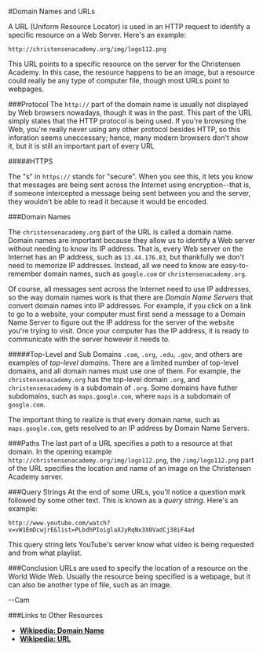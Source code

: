#Domain Names and URLs

A URL (Uniform Resource Locator) is used in an HTTP request to identify a specific resource on a Web Server. Here's an example:

```
http://christensenacademy.org/img/logo112.png
```

This URL points to a specific resource on the server for the Christensen Academy. In this case, the resource happens to be an image, but a resource could really be any type of computer file, though most URLs point to webpages.

###Protocol
The `http://` part of the domain name is usually not displayed by Web browsers nowadays, though it was in the past. This part of the URL simply states that the HTTP protocol is being used. If you're browsing the Web, you're really never using any other protocol besides HTTP, so this inforation seems uneccessary; hence, many modern browsers don't show it, but it is still an important part of every URL

#####HTTPS

The "s" in `https://` stands for "secure". When you see this, it lets you know that messages are being sent across the Internet using encryption--that is, if someone intercepted a message being sent between you and the server, they wouldn't be able to read it because it would be encoded.

###Domain Names

The `christensenacademy.org` part of the URL is called a domain name. Domain names are important because they allow us to identify a Web server without needing to know its IP address. That is, every Web server on the Internet has an IP address, such as `13.44.176.83`, but thankfully we don't need to memorize IP addresses. Instead, all we need to know are easy-to-remember domain names, such as `google.com` or `christensenacademy.org`.

Of course, all messages sent across the Internet need to use IP addresses, so the way domain names work is that there are *Domain Name Servers* that convert domain names into IP addresses. For example, if you click on a link to go to a website, your computer must first send a message to a Domain Name Server to figure out the IP address for the server of the website you're trying to visit. Once your computer has the IP address, it is ready to communicate with the server however it needs to.

#####Top-Level and Sub Domains
`.com`, `.org`, `.edu`, `.gov`, and others are examples of *top-level domains*. There are a limited number of top-level domains, and all domain names must use one of them. For example, the `christensenacademy.org` has the top-level domain `.org`, and `christensenacademy` is a subdomain of `.org`. Some domains have futher subdomains, such as `maps.google.com`, where `maps` is a subdomain of `google.com`.

The important thing to realize is that every domain name, such as `maps.google.com`, gets resolved to an IP address by Domain Name Servers.

###Paths
The last part of a URL specifies a path to a resource at that domain. In the opening example `http://christensenacademy.org/img/logo112.png`, the `/img/logo112.png` part of the URL specifies the location and name of an image on the Christensen Academy server.

###Query Strings
At the end of some URLs, you'll notice a question mark followed by some other text. This is known as a *query string*. Here's an example:

```
http://www.youtube.com/watch?v=vW1EmDcwjrE&list=PLbdhPIoiglaXJyRqNx3X0VadCj38iF4ad
```

This query string lets YouTube's server know what video is being requested and from what playlist.

###Conclusion
URLs are used to specify the location of a resource on the World Wide Web. Usually the resource being specified is a webpage, but it can also be another type of file, such as an image.

--Cam

###Links to Other Resources
* **[Wikipedia: Domain Name](http://en.wikipedia.org/wiki/Domain_name)**
* **[Wikipedia: URL](http://en.wikipedia.org/wiki/Uniform_resource_locator)**
